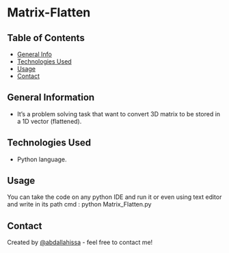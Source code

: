# Matrix-Flatten


## Table of Contents
* [General Info](#general-information)
* [Technologies Used](#technologies-used)
* [Usage](#usage)
* [Contact](#contact)



## General Information

- It’s a problem solving task that want to convert 3D matrix to be stored in a 1D vector (flattened).

## Technologies Used

- Python language.


## Usage

You can take the code on any python IDE and run it or even using text editor and write in its path cmd : 
python Matrix_Flatten.py



## Contact
Created by [@abdallahissa](https://www.linkedin.com/in/abdallaissa/) - feel free to contact me!
